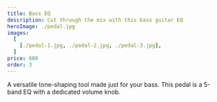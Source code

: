 ```yaml
---
title: Bass EQ
description: Cut through the mix with this bass guitar EQ
heroImage: ./pedal.jpg
images:
  [
    [./pedal-1.jpg, ./pedal-2.jpg, ./pedal-3.jpg],
  ]
price: 600
order: 3
---
```


A versatile tone-shaping tool made just for your bass.
This pedal is a 5-band EQ with a dedicated volume knob. 
